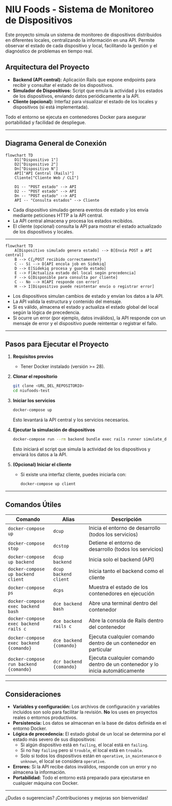 # NIU Foods - Sistema de Monitoreo de Dispositivos

Este proyecto simula un sistema de monitoreo de dispositivos distribuidos en diferentes locales, centralizando la información en una API. Permite observar el estado de cada dispositivo y local, facilitando la gestión y el diagnóstico de problemas en tiempo real.

## Arquitectura del Proyecto

- **Backend (API central):** Aplicación Rails que expone endpoints para recibir y consultar el estado de los dispositivos.
- **Simulador de Dispositivos:** Script que emula la actividad y los estados de los dispositivos, enviando datos periódicamente a la API.
- **Cliente (opcional):** Interfaz para visualizar el estado de los locales y dispositivos (si está implementada).

Todo el entorno se ejecuta en contenedores Docker para asegurar portabilidad y facilidad de despliegue.

---

## Diagrama General de Conexión

```mermaid
flowchart TD
    D1["Dispositivo 1"]
    D2["Dispositivo 2"]
    Dn["Dispositivo N"]
    API["API Central (Rails)"]
    Cliente["Cliente Web / CLI"]

    D1 -- "POST estado" --> API
    D2 -- "POST estado" --> API
    Dn -- "POST estado" --> API
    API -- "Consulta estados" --> Cliente
```

- Cada dispositivo simulado genera eventos de estado y los envía mediante peticiones HTTP a la API central.
- La API central almacena y procesa los estados recibidos.
- El cliente (opcional) consulta la API para mostrar el estado actualizado de los dispositivos y locales.

---

```mermaid
flowchart TD
    A[Dispositivo simulado genera estado] --> B[Envía POST a API central]
    B --> C{¿POST recibido correctamente?}
    C -- Sí --> D[API encola job en Sidekiq]
    D --> E[Sidekiq procesa y guarda estado]
    E --> F[Actualiza estado del local según precedencia]
    F --> G[Disponible para consulta por cliente]
    C -- No --> H[API responde con error]
    H --> I[Dispositivo puede reintentar envío o registrar error]
```

- Los dispositivos simulan cambios de estado y envían los datos a la API.
- La API valida la estructura y contenido del mensaje.
- Si es válido, almacena el estado y actualiza el estado global del local según la lógica de precedencia.
- Si ocurre un error (por ejemplo, datos inválidos), la API responde con un mensaje de error y el dispositivo puede reintentar o registrar el fallo.

---

## Pasos para Ejecutar el Proyecto

1. **Requisitos previos**
   - Tener Docker instalado (versión >= 28).

2. **Clonar el repositorio**
   ```sh
   git clone <URL_DEL_REPOSITORIO>
   cd niufoods-test
   ```

3. **Iniciar los servicios**
   ```sh
   docker-compose up
   ```
   Esto levantará la API central y los servicios necesarios.

4. **Ejecutar la simulación de dispositivos**
   ```sh
   docker-compose run --rm backend bundle exec rails runner simulate_device_activity.rb
   ```
   Esto iniciará el script que simula la actividad de los dispositivos y enviará los datos a la API.

5. **(Opcional) Iniciar el cliente**
   - Si existe una interfaz cliente, puedes iniciarla con:
     ```sh
     docker-compose up client
     ```

---

## Comandos Útiles

| Comando                                      | Alias                    | Descripción                                                                                      |
|----------------------------------------------|--------------------------|--------------------------------------------------------------------------------------------------|
| `docker-compose up`                          | `dcup`                   | Inicia el entorno de desarrollo (todos los servicios)                                            |
| `docker-compose stop`                        | `dcstop`                 | Detiene el entorno de desarrollo (todos los servicios)                                           |
| `docker-compose up backend`                  | `dcup backend`           | Inicia solo el backend (API)                                                                     |
| `docker-compose up backend client`           | `dcup backend client`    | Inicia tanto el backend como el cliente                                                          |
| `docker-compose ps`                          | `dcps`                   | Muestra el estado de los contenedores en ejecución                                               |
| `docker-compose exec backend bash`           | `dce backend bash`       | Abre una terminal dentro del contenedor                                                          |
| `docker-compose exec backend rails c`        | `dce backend rails c`    | Abre la consola de Rails dentro del contenedor                                                   |
| `docker-compose exec backend {comando}`      | `dce backend {comando}`  | Ejecuta cualquier comando dentro de un contenedor en particular                                  |
| `docker-compose run backend {comando}`       | `dcr backend {comando}`  | Ejecuta cualquier comando dentro de un contenedor y lo inicia automáticamente                    |

---

## Consideraciones

- **Variables y configuración:** Los archivos de configuración y variables incluidos son solo para facilitar la revisión. **No** los uses en proyectos reales o entornos productivos.
- **Persistencia:** Los datos se almacenan en la base de datos definida en el entorno Docker.
- **Lógica de precedencia:** El estado global de un local se determina por el estado más severo de sus dispositivos:
  - Si algún dispositivo está en `failing`, el local está en `failing`.
  - Si no hay `failing` pero sí `trouble`, el local está en `trouble`.
  - Solo si todos los dispositivos están en `operative`, `in_maintenance` o `unknown`, el local se considera `operative`.
- **Errores:** Si la API recibe datos inválidos, responde con un error y no almacena la información.
- **Portabilidad:** Todo el entorno está preparado para ejecutarse en cualquier máquina con Docker.

---

¿Dudas o sugerencias? ¡Contribuciones y mejoras son bienvenidas!
